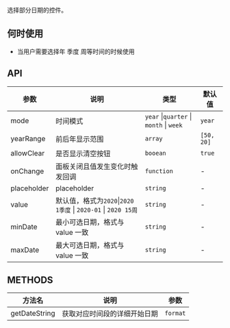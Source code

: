 选择部分日期的控件。

## 何时使用

- 当用户需要选择年 季度 周等时间的时候使用

## API

| 参数 | 说明 | 类型 | 默认值 |
| --- | --- | --- | --- |
| mode | 时间模式 | `year` \|`quarter` \| `month` \| `week` | `year` |
| yearRange | 前后年显示范围 | `array` | `[50, 20]` |
| allowClear | 是否显示清空按钮 | `booean` | `true` |
| onChange | 面板关闭且值发生变化时触发回调 | `function` | - |
| placeholder | placeholder | `string` | - |
| value | 默认值，格式为`2020`\|`2020 1季度` \| `2020-01` \| `2020 15周` | `string` | - |
| minDate | 最小可选日期，格式与 value 一致 | `string` | - |
| maxDate | 最大可选日期，格式与 value 一致 | `string` | - |

## METHODS

| 方法名        | 说明                         | 参数     |
| ------------- | ---------------------------- | -------- |
| getDateString | 获取对应时间段的详细开始日期 | `format` |
